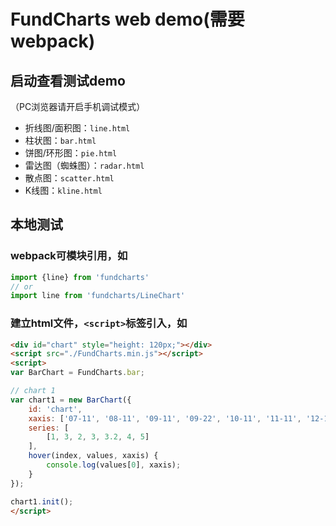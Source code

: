 # FundCharts web demo(需要webpack)


## 启动查看测试demo
（PC浏览器请开启手机调试模式）
- 折线图/面积图：`line.html`
- 柱状图：`bar.html`
- 饼图/环形图：`pie.html`
- 雷达图（蜘蛛图）：`radar.html`
- 散点图：`scatter.html`
- K线图：`kline.html`

## 本地测试
### webpack可模块引用，如
``` js
import {line} from 'fundcharts'
// or
import line from 'fundcharts/LineChart'
```

### 建立html文件，`<script>`标签引入，如
``` html
<div id="chart" style="height: 120px;"></div>
<script src="./FundCharts.min.js"></script>
<script>
var BarChart = FundCharts.bar;

// chart 1
var chart1 = new BarChart({
    id: 'chart',
    xaxis: ['07-11', '08-11', '09-11', '09-22', '10-11', '11-11', '12-11', '12-12'],
    series: [
        [1, 3, 2, 3, 3.2, 4, 5]
    ],
    hover(index, values, xaxis) {
        console.log(values[0], xaxis);
    }
});

chart1.init();
</script>
```